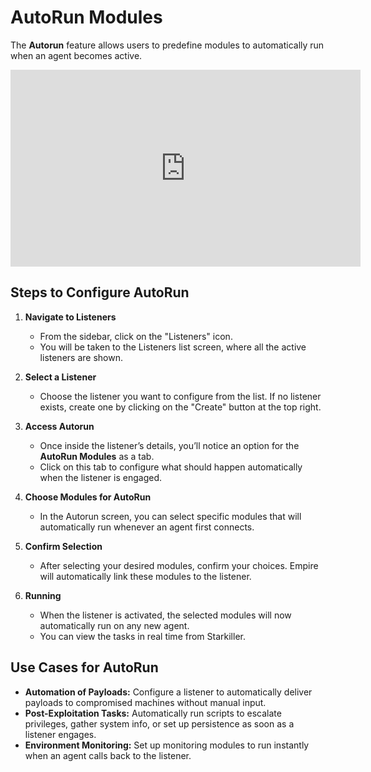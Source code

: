 # AutoRun Modules

The **Autorun** feature allows users to predefine modules to automatically run when an agent becomes active.

<iframe width="560" height="315" src="https://www.youtube.com/embed/xTRhLt4DO5o" frameborder="0" allow="accelerometer; autoplay; clipboard-write; encrypted-media; gyroscope; picture-in-picture" allowfullscreen></iframe>

## Steps to Configure AutoRun

1. **Navigate to Listeners**
   - From the sidebar, click on the "Listeners" icon.
   - You will be taken to the Listeners list screen, where all the active listeners are shown.

2. **Select a Listener**
   - Choose the listener you want to configure from the list. If no listener exists, create one by clicking on the "Create" button at the top right.

3. **Access Autorun**
   - Once inside the listener’s details, you’ll notice an option for the **AutoRun Modules** as a tab.
   - Click on this tab to configure what should happen automatically when the listener is engaged.

4. **Choose Modules for AutoRun**
   - In the Autorun screen, you can select specific modules that will automatically run whenever an agent first connects.

5. **Confirm Selection**
   - After selecting your desired modules, confirm your choices. Empire will automatically link these modules to the listener.

6. **Running**
   - When the listener is activated, the selected modules will now automatically run on any new agent.
   - You can view the tasks in real time from Starkiller.

## Use Cases for AutoRun

- **Automation of Payloads:** Configure a listener to automatically deliver payloads to compromised machines without manual input.
- **Post-Exploitation Tasks:** Automatically run scripts to escalate privileges, gather system info, or set up persistence as soon as a listener engages.
- **Environment Monitoring:** Set up monitoring modules to run instantly when an agent calls back to the listener.